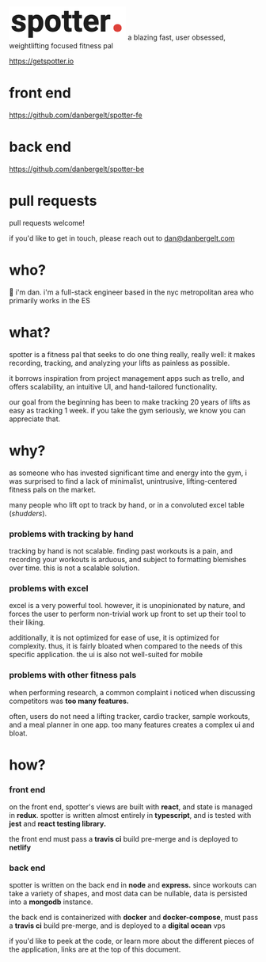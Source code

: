 ![Spotter Logo](spotter.png)
a blazing fast, user obsessed, weightlifting focused fitness pal

https://getspotter.io

# front end

https://github.com/danbergelt/spotter-fe

# back end

https://github.com/danbergelt/spotter-be

# pull requests

pull requests welcome!

if you'd like to get in touch, please reach out to dan@danbergelt.com

# who?

👋 i'm dan. i'm a full-stack engineer based in the nyc metropolitan area who primarily works in the ES

# what?

spotter is a fitness pal that seeks to do one thing really, really well: it makes recording, tracking, and analyzing your lifts as painless as possible.

it borrows inspiration from project management apps such as trello, and offers scalability, an intuitive UI, and hand-tailored functionality.

our goal from the beginning has been to make tracking 20 years of lifts as easy as tracking 1 week. if you take the gym seriously, we know you can appreciate that.

# why?

as someone who has invested significant time and energy into the gym, i was surprised to find a lack of minimalist, unintrusive, lifting-centered fitness pals on the market.

many people who lift opt to track by hand, or in a convoluted excel table (_shudders_).

### problems with tracking by hand

tracking by hand is not scalable. finding past workouts is a pain, and recording your workouts is arduous, and subject to formatting blemishes over time. this is not a scalable solution.

### problems with excel

excel is a very powerful tool. however, it is unopinionated by nature, and forces the user to perform non-trivial work up front to set up their tool to their liking.

additionally, it is not optimized for ease of use, it is optimized for complexity. thus, it is fairly bloated when compared to the needs of this specific application. the ui is also not well-suited for mobile

### problems with other fitness pals

when performing research, a common complaint i noticed when discussing competitors was **too many features.**

often, users do not need a lifting tracker, cardio tracker, sample workouts, and a meal planner in one app. too many features creates a complex ui and bloat.

# how?

### front end

on the front end, spotter's views are built with **react**, and state is managed in **redux**. spotter is written almost entirely in **typescript**, and is tested with **jest** and **react testing library.**

the front end must pass a **travis ci** build pre-merge and is deployed to **netlify**

### back end

spotter is written on the back end in **node** and **express.** since workouts can take a variety of shapes, and most data can be nullable, data is persisted into a **mongodb** instance.

the back end is containerized with **docker** and **docker-compose**, must pass a **travis ci** build pre-merge, and is deployed to a **digital ocean** vps

if you'd like to peek at the code, or learn more about the different pieces of the application, links are at the top of this document.
